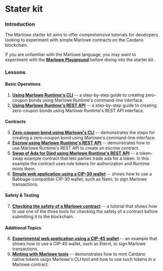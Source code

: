 # Stater kit

### Introduction[​](https://docs.marlowe.iohk.io/docs/getting-started/marlowe-starter-kit#introduction) <a href="#introduction" id="introduction"></a>

The Marlowe starter kit aims to offer comprehensive tutorials for developers looking to experiment with simple Marlowe contracts on the Cardano blockchain.

If you are unfamiliar with the Marlowe language, you may want to experiment with the [**Marlowe Playground**](https://play.marlowe.iohk.io/#/) before diving into the starter kit.

### Lessons[​](https://docs.marlowe.iohk.io/docs/getting-started/marlowe-starter-kit#lessons) <a href="#lessons" id="lessons"></a>

#### Basic Operations[​](https://docs.marlowe.iohk.io/docs/getting-started/marlowe-starter-kit#basic-operations) <a href="#basic-operations" id="basic-operations"></a>

1. [**Using Marlowe Runtime's CLI**](https://github.com/input-output-hk/marlowe-starter-kit/blob/main/lessons/01-runtime-cli/01-runtime-cli.ipynb) -- a step-by-step guide to creating zero-coupon bonds using Marlowe Runtime's command-line interface.
2. [**Using Marlowe Runtime's REST API**](https://github.com/input-output-hk/marlowe-starter-kit/blob/main/lessons/02-runtime-rest/02-runtime-rest.ipynb) -- a step-by-step guide to creating zero-coupon bonds using Marlowe Runtime's REST API interface.

#### Contracts[​](https://docs.marlowe.iohk.io/docs/getting-started/marlowe-starter-kit#contracts) <a href="#contracts" id="contracts"></a>

3. [**Zero-coupon bond using Marlowe's CLI**](https://github.com/input-output-hk/marlowe-starter-kit/blob/main/lessons/03-marlowe-cli/03-marlowe-cli.ipynb) -- demonstrates the steps for creating a zero-coupon bond using Marlowe's command-line interface.
4. [**Escrow using Marlowe Runtime's REST API**](https://github.com/input-output-hk/marlowe-starter-kit/blob/main/lessons/04-escrow-rest/04-escrow-rest.ipynb) -- demonstrates how to use Marlowe Runtime's REST API to create an escrow contract.
5. [**Swap of Ada for Djed using Marlowe Runtime's REST API**](https://github.com/input-output-hk/marlowe-starter-kit/blob/main/lessons/05-swap-rest/05-swap-rest.ipynb) -- a token-swap example contract that lets parties trade ada for a token. In this example the contract uses role tokens for authorization and Runtime mints them.
6. [**Simple web application using a CIP-30 wallet**](https://github.com/input-output-hk/marlowe-starter-kit/tree/main/lessons/06-cip30#example-of-using-marlowe-runtime-with-a-cip30-wallet) -- shows how to use a Babbage-compatible CIP-30 wallet, such as Nami, to sign Marlowe transactions.

#### Safety & Testing[​](https://docs.marlowe.iohk.io/docs/getting-started/marlowe-starter-kit#safety--testing) <a href="#safety--testing" id="safety--testing"></a>

7. [**Checking the safety of a Marlowe contract**](https://github.com/input-output-hk/marlowe-starter-kit/blob/main/lessons/07-safety/07-safety.ipynb) -- a tutorial that shows how to use one of the three tools for checking the safety of a contract before submitting it to the blockchain.

#### Additional Topics[​](https://docs.marlowe.iohk.io/docs/getting-started/marlowe-starter-kit#additional-topics) <a href="#additional-topics" id="additional-topics"></a>

8. [**Experimental web application using a CIP-45 wallet**](https://github.com/input-output-hk/marlowe-starter-kit/tree/main/lessons/08-cip45) -- an example that shows how to use a CIP-45 wallet, such as Eternl, to sign Marlowe transactions.
9. [**Minting with Marlowe tools**](https://github.com/input-output-hk/marlowe-starter-kit/blob/main/lessons/09-minting/09-minting.ipynb) -- demonstrates how to mint Cardano native tokens usign Marlowe's CLI tool and how to use such tokens in a Marlowe contract.
